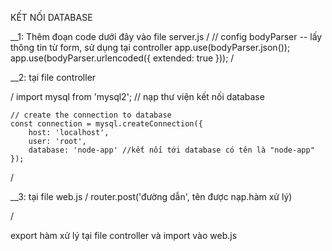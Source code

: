  ⁡⁢⁣⁣KẾT NỐI DATABASE⁡

__1: Thêm đoạn code dưới đây vào file server.js 
⁡⁢⁣⁢/⁡
    // config bodyParser  -- lấy thông tin từ form, sử dụng tại controller
    app.use(bodyParser.json());
    app.use(bodyParser.urlencoded({ extended: true })); 
⁡⁢⁣⁢/

__2: tại file controller

/
    ⁡⁢⁣⁢import mysql from 'mysql2';  // nạp thư viện kết nối database

    // create the connection to database
    const connection = mysql.createConnection({
        host: 'localhost',
        user: 'root',
        database: 'node-app' //kết nối tới database có tên là "node-app"
    });
/

__3: tại file web.js
/
    router.post('đường dẫn', tên được nạp.hàm xử lý)

/


export hàm xử lý tại file controller và import vào web.js